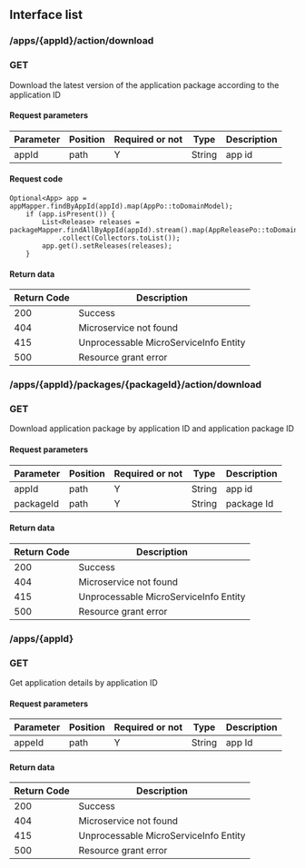 ## Interface list

### /apps/{appId}/action/download
### GET
Download the latest version of the application package according to the application ID
#### Request parameters
|Parameter |Position | Required or not | Type |Description|
|-----|-----|----|------|-----|
|appId | path |Y| String | app id |

#### Request code

    Optional<App> app = appMapper.findByAppId(appId).map(AppPo::toDomainModel);
        if (app.isPresent()) {
            List<Release> releases = packageMapper.findAllByAppId(appId).stream().map(AppReleasePo::toDomainModel)
                .collect(Collectors.toList());
            app.get().setReleases(releases);
        }

#### Return data
|Return Code |Description|
|-----|-----|
|200 | Success |
|404 | Microservice not found |
|415 | Unprocessable MicroServiceInfo Entity |
|500 | Resource grant error |


### /apps/{appId}/packages/{packageId}/action/download
### GET
Download application package by application ID and application package ID
#### Request parameters
|Parameter |Position | Required or not | Type |Description|
|-----|-----|----|------|-----|
|appId | path |Y| String | app id |
|packageId | path |Y| String | package Id |

#### Return data
|Return Code |Description|
|-----|-----|
|200 | Success |
|404 | Microservice not found |
|415 | Unprocessable MicroServiceInfo Entity |
|500 | Resource grant error |


### /apps/{appId}
### GET
Get application details by application ID
#### Request parameters
|Parameter |Position | Required or not | Type |Description|
|-----|-----|----|------|-----|
|appeId | path |Y| String | app Id |

#### Return data
|Return Code |Description|
|-----|-----|
|200 | Success |
|404 | Microservice not found |
|415 | Unprocessable MicroServiceInfo Entity |
|500 | Resource grant error |